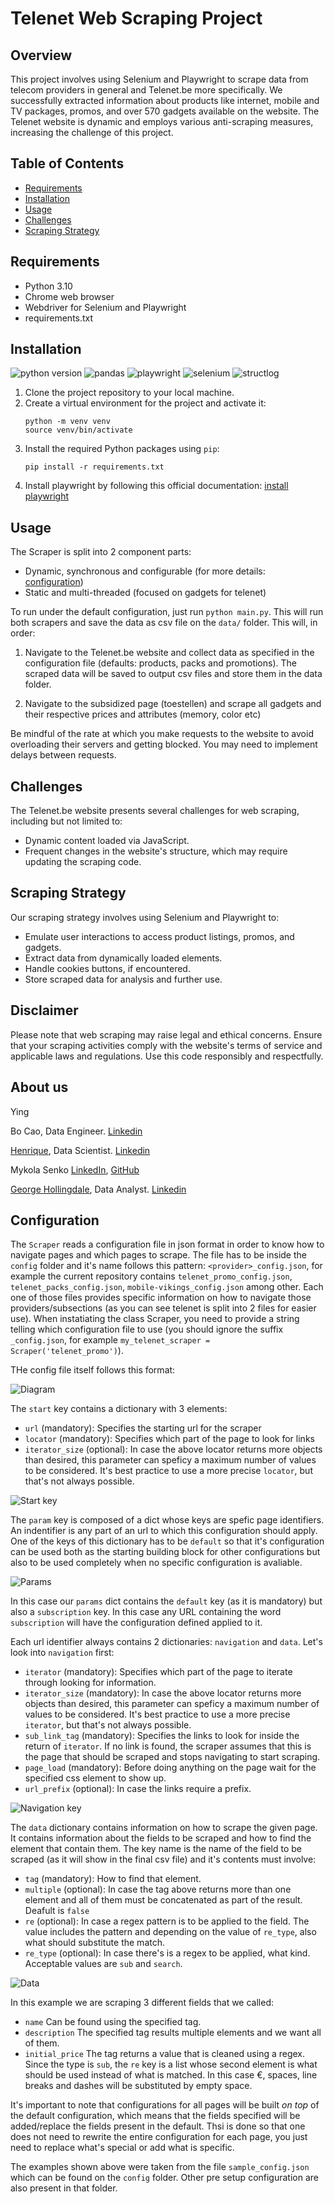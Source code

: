 # Telenet Web Scraping Project

## Overview
This project involves using Selenium and Playwright to scrape data from telecom providers in general and Telenet.be more specifically. We successfully extracted information about products like internet, mobile and TV packages, promos, and over 570 gadgets available on the website. The Telenet website is dynamic and employs various anti-scraping measures, increasing the challenge of this project.

## Table of Contents
- [Requirements](#requirements)
- [Installation](#installation)
- [Usage](#usage)
- [Challenges](#challenges)
- [Scraping Strategy](#scraping-strategy)

## Requirements
- Python 3.10
- Chrome web browser
- Webdriver for Selenium and Playwright
- requirements.txt

## Installation
![python version](https://img.shields.io/badge/python-3.10.6+-blue) ![pandas](https://img.shields.io/badge/pandas-green) ![playwright](https://img.shields.io/badge/playwright-orange) ![selenium](https://img.shields.io/badge/selenium-pink) ![structlog](https://img.shields.io/badge/structlog-blue)

1. Clone the project repository to your local machine.
2. Create a virtual environment for the project and activate it:
   ```
   python -m venv venv
   source venv/bin/activate
   ```
3. Install the required Python packages using `pip`:
   ```
   pip install -r requirements.txt
   ```
4. Install playwright by following this official documentation: [install playwright](https://playwright.dev/python/docs/intro)

## Usage
The Scraper is split into 2 component parts:
- Dynamic, synchronous and configurable (for more details: [configuration](#configuration))
- Static and multi-threaded (focused on gadgets for telenet)

To run under the default configuration, just run `python main.py`. This will run both scrapers and save the data as csv file on the `data/` folder. This will, in order:

1. Navigate to the Telenet.be website and collect data as specified in the configuration file (defaults: products, packs and promotions). The scraped data will be saved to output csv files and store them in the data folder.

2. Navigate to the subsidized page (toestellen) and scrape all gadgets and their respective prices and attributes (memory, color etc)

Be mindful of the rate at which you make requests to the website to avoid overloading their servers and getting blocked. You may need to implement delays between requests.

## Challenges
The Telenet.be website presents several challenges for web scraping, including but not limited to:
- Dynamic content loaded via JavaScript.
- Frequent changes in the website's structure, which may require updating the scraping code.

## Scraping Strategy
Our scraping strategy involves using Selenium and Playwright to:
- Emulate user interactions to access product listings, promos, and gadgets.
- Extract data from dynamically loaded elements.
- Handle cookies buttons, if encountered.
- Store scraped data for analysis and further use.

## Disclaimer
Please note that web scraping may raise legal and ethical concerns. Ensure that your scraping activities comply with the website's terms of service and applicable laws and regulations. Use this code responsibly and respectfully.

## About us
Ying

Bo Cao, Data Engineer. <a href = 'https://www.linkedin.com/in/bo-cao-313ab244'> Linkedin </a>

<a href='https://github.com/henrique-rauen'>Henrique</a>, Data Scientist. <a href='https://www.linkedin.com/in/henrique-rauen/'> Linkedin </a>

Mykola Senko [LinkedIn](https://www.linkedin.com/in/mykola-senko-683510a4/), [GitHub](https://github.com/MykolaSenko)

<a href = 'https://github.com/ghollingdale/'>George Hollingdale</a>, Data Analyst. <a href = 'https://www.linkedin.com/in/george-hollingdale/'> Linkedin </a>

## Configuration

The `Scraper` reads a configuration file in json format in order to know how to navigate pages and which pages to scrape. The file has to be inside the `config` folder and it's name follows this pattern: `<provider>_config.json`, for example the current repository contains `telenet_promo_config.json`, `telenet_packs_config.json`, `mobile-vikings_config.json` among other. Each one of those files provides specific information on how to navigate those providers/subsections (as you can see telenet is split into 2 files for easier use). When instatiating the class Scraper, you need to provide a string telling which configuration file to use (you should ignore the suffix `_config.json`, for example `my_telenet_scraper = Scraper('telenet_promo')`).

THe config file itself follows this format:

![Diagram](assets/basic_diagram.png)

The `start` key contains a dictionary with 3 elements:

- `url` (mandatory): Specifies the starting url for the scraper
- `locator` (mandatory): Specifies which part of the page to look for links
- `iterator_size` (optional): In case the above locator returns more objects than desired, this parameter can speficy a maximum number of values to be considered. It's best practice to use a more precise `locator`, but that's not always possible.

![Start key](assets/start.png)

The `param` key is composed of a dict whose keys are spefic page identifiers. An indentifier is any part of an url to which this configuration should apply. One of the keys of this dictionary has to be `default` so that it's configuration can be used both as the starting building block for other configurations but also to be used completely when no specific configuration is avaliable.

![Params](assets/params.png)

In this case our `params` dict contains the `default` key (as it is mandatory) but also a `subscription` key. In this case any URL containing the word `subscription` will have the configuration defined applied to it. 

Each url identifier always contains 2 dictionaries: `navigation` and `data`. Let's look into `navigation` first:

- `iterator` (mandatory): Specifies which part of the page to iterate through looking for information.
- `iterator_size` (mandatory): In case the above locator returns more objects than desired, this parameter can speficy a maximum number of values to be considered. It's best practice to use a more precise `iterator`, but that's not always possible.
- `sub_link_tag` (mandatory): Specifies the links to look for inside the return of `iterator`. If no link is found, the scraper assumes that this is the page that should be scraped and stops navigating to start scraping.
- `page_load` (mandatory): Before doing anything on the page wait for the specified css element to show up.
- `url_prefix` (optional): In case the links require a prefix.

![Navigation key](assets/navigation.png)

The `data` dictionary contains information on how to scrape the given page. It contains information about the fields to be scraped and how to find the element that contain them. The key name is the name of the field to be scraped (as it will show in the final csv file) and it's contents must involve:

- `tag` (mandatory): How to find that element.
- `multiple` (optional): In case the tag above returns more than one element and all of them must be concatenated as part of the result. Deafult is `false`
- `re` (optional): In case a regex pattern is to be applied to the field. The value includes the pattern and depending on the value of `re_type`, also what should substitute the match.
- `re_type` (optional): In case there's is a regex to be applied, what kind. Acceptable values are `sub` and `search`.

![Data](assets/data.png)

In this example we are scraping 3 different fields that we called:
- `name` Can be found using the specified tag.
- `description` The specified tag results multiple elements and we want all of them.
- `initial_price` The tag returns a value that is cleaned using a regex. Since the type is `sub`, the `re` key is a list whose second element is what should be used instead of what is matched. In this case €, spaces, line breaks and dashes will be substituted by empty space.

It's important to note that configurations for all pages will be built _on top_ of the default configuration, which means that the fields specified will be added/replace the fields present in the default. Thsi is done so that one does not need to rewrite the entire configuration for each page, you just need to replace what's special or add what is specific.

The examples shown above were taken from the file `sample_config.json` which can be found on the `config` folder. Other pre setup configuration are also present in that folder. 